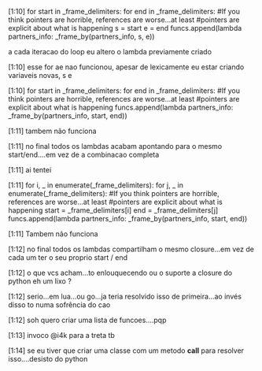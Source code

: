 ​[1:10] 
for start in _frame_delimiters:
      for end in _frame_delimiters:
          #If you think pointers are horrible, references are worse...at least
          #pointers are explicit about what is happening
          s = start
          e = end
          funcs.append(lambda partners_info: _frame_by(partners_info, s, e))

a cada iteracao do loop
eu altero o lambda previamente criado

​[1:10] 
esse for ae nao funcionou, apesar de lexicamente eu estar criando variaveis novas, s e

​[1:10] 
for start in _frame_delimiters:
     for end in _frame_delimiters:
         #If you think pointers are horrible, references are worse...at least
         #pointers are explicit about what is happening
         funcs.append(lambda partners_info: _frame_by(partners_info, start, end))

​[1:11] 
tambem não funciona

​[1:11] 
no final todos os lambdas acabam apontando para o mesmo start/end....em vez de a combinacao completa

​[1:11] 
ai tentei

​[1:11] 
for i, _ in enumerate(_frame_delimiters):
       for j, _ in enumerate(_frame_delimiters):
           #If you think pointers are horrible, references are worse...at least
           #pointers are explicit about what is happening
           start = _frame_delimiters[i]
           end = _frame_delimiters[j]
           funcs.append(lambda partners_info: _frame_by(partners_info, start, end))

​[1:11] 
Tambem não funciona

​[1:12] 
no final todos os lambdas compartilham o mesmo closure...em vez de cada um ter o seu proprio start / end

​[1:12] 
o que vcs acham...to enlouquecendo ou o suporte a closure do python eh um lixo ?

​[1:12] 
serio...em lua...ou go...ja teria resolvido isso de primeira...ao invés disso to numa sofrência do cao

​[1:12] 
soh quero criar uma lista de funcoes....pqp

​[1:13] 
invoco @i4k para a treta tb

​[1:14] 
se eu tiver que criar uma classe com um metodo __call__ para resolver isso....desisto do python
